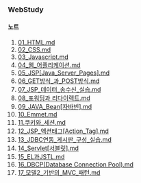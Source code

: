 ### WebStudy


#### 노트

01. [01_HTML.md](https://github.com/fullstack-flutter-dev-team/fullstack-flutter-dev/blob/main/WebStudy/01_HTML.md)
02. [02_CSS.md](https://github.com/fullstack-flutter-dev-team/fullstack-flutter-dev/blob/main/WebStudy/02_CSS.md)
03. [03_Javascript.md](https://github.com/fullstack-flutter-dev-team/fullstack-flutter-dev/blob/main/WebStudy/03_Javascript.md)
04. [04_웹_어플리케이션.md](https://github.com/fullstack-flutter-dev-team/fullstack-flutter-dev/blob/main/WebStudy/04_웹_어플리케이션.md)
5.  [05_JSP[Java_Server_Pages].md](https://github.com/fullstack-flutter-dev-team/fullstack-flutter-dev/blob/main/WebStudy/05_JSP(Java_Server_Pages).md)
6.  [06_GET방식_과_POST방식.md](https://github.com/fullstack-flutter-dev-team/fullstack-flutter-dev/blob/main/WebStudy/06_GET방식_과_POST방식.md)
7.  [07_JSP_데이터_송수신_실습.md](https://github.com/fullstack-flutter-dev-team/fullstack-flutter-dev/blob/main/WebStudy/07_JSP_데이터_송수신_실습.md)
8.  [08_포워딩과 리다이렉트.md](https://github.com/fullstack-flutter-dev-team/fullstack-flutter-dev/blob/main/WebStudy/08_%ED%8F%AC%EC%9B%8C%EB%94%A9%EA%B3%BC%20%EB%A6%AC%EB%8B%A4%EC%9D%B4%EB%A0%89%ED%8A%B8.md)
9.  [09_JAVA_Bean[자바빈].md](https://github.com/fullstack-flutter-dev-team/fullstack-flutter-dev/blob/main/WebStudy/09_JAVA_Bean(%EC%9E%90%EB%B0%94%EB%B9%88).md)
10. [10_Emmet.md](https://github.com/fullstack-flutter-dev-team/fullstack-flutter-dev/blob/main/WebStudy/10_Emmet.md)
11. [11.쿠키와_세션.md](https://github.com/fullstack-flutter-dev-team/fullstack-flutter-dev/blob/main/WebStudy/11.쿠키와_세션.md)
12. [12_JSP_액션태그[Action_Tag].md](https://github.com/fullstack-flutter-dev-team/fullstack-flutter-dev/blob/main/WebStudy/12_JSP_%EC%95%A1%EC%85%98%ED%83%9C%EA%B7%B8(Action_Tag).md)
13. [13_JDBC연동_게시판_구성_실습.md](https://github.com/fullstack-flutter-dev-team/fullstack-flutter-dev/blob/main/WebStudy/13_JDBC연동_게시판_구성_실습.md)
14. [14_Servlet[서블릿].md](https://github.com/fullstack-flutter-dev-team/fullstack-flutter-dev/blob/main/WebStudy/14_Servlet(%EC%84%9C%EB%B8%94%EB%A6%BF).md)
15. [15_EL과JSTL.md](https://github.com/fullstack-flutter-dev-team/fullstack-flutter-dev/blob/main/WebStudy/15_EL과JSTL.md)
16. [16_DBCP(Database Connection Pool).md](https://github.com/fullstack-flutter-dev-team/fullstack-flutter-dev/blob/main/WebStudy/16_DBCP.md)
17. [17_모델2_기반의_MVC_패턴.md](https://github.com/fullstack-flutter-dev-team/fullstack-flutter-dev/blob/main/WebStudy/17_%EB%AA%A8%EB%8D%B82_%EA%B8%B0%EB%B0%98%EC%9D%98_MVC_%ED%8C%A8%ED%84%B4.md)